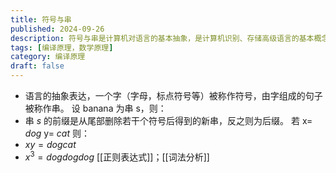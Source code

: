 ```yaml
---
title: 符号与串
published: 2024-09-26
description: 符号与串是计算机对语言的基本抽象，是计算机识别、存储高级语言的基本概念。
tags: [编译原理，数学原理]
category: 编译原理
draft: false
---
```



- 语言的抽象表达，一个字（字母，标点符号等）被称作符号，由字组成的句子被称作串。
设 banana 为串 s，则：
- 串 $s$ 的前缀是从尾部删除若干个符号后得到的新串，反之则为后缀。
若 x=  $dog$  y=  $cat$ 则：
- $xy=dogcat$
- $x^3=dogdogdog$
[[正则表达式]]；[[词法分析]]

